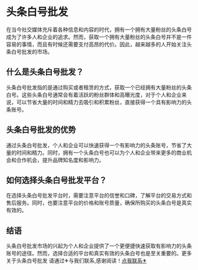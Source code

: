 # 头条白号批发

在当今社交媒体充斥着各种信息和内容的时代，拥有一个拥有大量粉丝的头条白号成为了许多人和企业的追求。然而，获取一个拥有大量粉丝的头条白号并不是一件容易的事情，而且有时候还需要支付高昂的代价。因此，越来越多的人开始关注头条白号批发的市场。

## 什么是头条白号批发？

头条白号批发指的是通过购买或者租赁的方式，获取一个已经拥有大量粉丝的头条白号。这些头条白号通常会有着活跃的粉丝群体和高曝光度，对于个人和企业来说，可以节省大量的时间和精力去吸引和积累粉丝，直接获得一个具有影响力的头条账号。

## 头条白号批发的优势

通过头条白号批发，个人和企业可以快速获得一个有影响力的头条账号，节省了大量的时间和精力。同时，拥有一个头条白号也可以为个人和企业带来更多的商业机会和合作机会，提升品牌知名度和影响力。

## 如何选择头条白号批发平台？

在选择头条白号批发平台时，需要注意平台的信誉和口碑，了解平台的交易方式和售后服务。同时，也要注意平台的价格和账号质量，确保所购买的头条白号是真实有效的。

## 结语

头条白号批发市场的兴起为个人和企业提供了一个更便捷快速获取有影响力的头条账号的途径。然而，选择合适的平台和真实有效的头条白号也是至关重要的。更多关于头条白号批发 请通过✈与我们联系,感谢阅读！[点我联系✈](https://www.k02.cc)